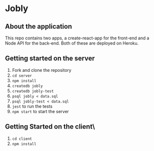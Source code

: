 # Jobly 

## About the application

This repo contains two apps, a create-react-app for the front-end and a Node API for the back-end. Both of these are deployed on Heroku. 

## Getting started on the server

1. Fork and clone the repository
2. `cd server`
2. `npm install`
3. `createdb jobly`
4. `createdb jobly-test`
5. `psql jobly < data.sql`
6. `psql jobly-test < data.sql`
7. `jest` to run the tests
8. `npm start` to start the server


## Getting Started on the client\

1. `cd client`
2. `npm install`
